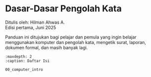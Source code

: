 
Dasar-Dasar Pengolah Kata
=========================

Ditulis oleh: Hilman Ahwas A.    
Edisi pertama, Juni 2025

Panduan ini ditujukan bagi pelajar dan pemula yang ingin belajar menggunakan komputer dan pengolah kata, mengetik surat,
laporan, dokumen formal, dan masih banyak lagi.

```{toctree}
:maxdepth: 2
:caption: Daftar Isi

00_computer_intro
```